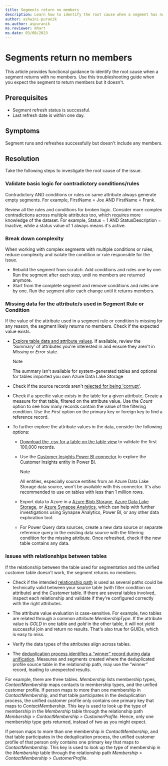```yaml
---
title: Segments return no members
description: Learn how to identify the root cause when a segment has no members in Dynamics 365 Customer Insights.
author: ashwini-puranik
ms.author: aspuranik
ms.reviewer: mhart
ms.date: 03/08/2023
---
```


# Segments return no members

This article provides functional guidance to identify the root cause when a segment returns with no members. Use this troubleshooting guide when you expect the segment to return members but it doesn't.

## Prerequisites

- Segment refresh status is successful.
- Last refresh date is within one day.

## Symptoms

Segment runs and refreshes successfully but doesn't include any members.

## Resolution

Take the following steps to investigate the root cause of the issue.

### Validate basic logic for contradictory conditions/rules

Contradictory AND conditions or rules on same attribute always generate empty segments. For example, FirstName = Joe AND FirstName = Frank.

Review all the rules and conditions for broken logic. Consider more complex contradictions across multiple attributes too, which requires more knowledge of the dataset. For example, Status = 1 AND StatusDescription = Inactive, while a status value of 1 always means it's active.

### Break down complexity

When working with complex segments with multiple conditions or rules, reduce complexity and isolate the condition or rule responsible for the issue.

- Rebuild the segment from scratch. Add conditions and rules one by one. Run the segment after each step, until no members are returned anymore.
- Start from the complete segment and remove conditions and rules one by one. Run the segment after each change until it returns members.

### Missing data for the attribute/s used in Segment Rule or Condition

If the value of the attribute used in a segment rule or condition is missing for any reason, the segment likely returns no members. Check if the expected value exists.

- [Explore table data and attribute values](/dynamics365/customer-insights/entities#explore-a-specific-entitys-data). If available, review the 'Summary' of attributes you're interested in and ensure they aren't in *Missing* or *Error* state.

  > [!NOTE]
  > The summary isn't available for system-generated tables and optional for tables imported you own Azure Data Lake Storage

- Check if the source records aren't [rejected for being 'corrupt'](/dynamics365/customer-insights/data-sources#corrupt-data-sources).

- Check if a specific value exists in the table for a given attribute. Create a measure for that table, filtered on the attribute value. Use the *Count* option to see how many records contain the value of the filtering condition. Use the *First* option on the primary key or foreign key to find a reference record.

- To further explore the attribute values in the data, consider the following options:

  - [Download the .csv for a table on the table view](/dynamics365/customer-insights/entities) to validate the first 100,000 records.

  - Use the [Customer Insights Power BI connector](/dynamics365/customer-insights/export-power-bi) to explore the Customer Insights entity in Power BI.

    > [!NOTE]
    > All entities, especially source entities from an Azure Data Lake Storage data source, won't be available with this connector. It's also recommended to use on tables with less than 1 million rows.

  - Export data to Azure in a [Azure Blob Storage](/dynamics365/customer-insights/export-azure-blob-storage), [Azure Data Lake Storage](/dynamics365/customer-insights/export-azure-data-lake-storage-gen2), or [Azure Synapse Analytics](/dynamics365/customer-insights/export-azure-synapse-analytics), which can help with further investigations using Synapse Analytics, Power BI, or any other data exploration tool.

  - For Power Query data sources, create a new data source or separate reference query in the existing data source with the filtering condition for the missing attribute. Once refreshed, check if the new table contains any data.

### Issues with relationships between tables

If the relationship between the table used for segmentation and the unified customer table doesn't work, the segment returns no members.

- Check if the intended [relationship path](/dynamics365/customer-insights/relationships#relationship-paths) is used as several paths could be technically valid between your source table (with filter condition on attribute) and the *Customer* table. If there are several tables involved, inspect each relationship and validate if they're configured correctly with the right attributes.

- The attribute value evaluation is case-sensitive. For example, two tables are related through a common attribute *MembershipType*. If the attribute value is *GOLD* in one table and *gold* in the other table, it will not yield successful join and return no results. That's also true for GUIDs, which is easy to miss.

- Verify the data types of the attributes align across tables.

- The [deduplication process identifies a “winner” record during data unification](/dynamics365/customer-insights/review-unification#verify-output-entities-from-data-unification). Measures and segments created where the deduplicated profile source table in the relationship path, may use the “winner” record, leading to unexpected results.

For example, there are three tables. *Membership* lists membership types, *ContactMembership* maps contacts to membership types, and the unified customer profile. If person maps to more than one membership in *ContactMembership*, and that table participates in the deduplication process, the unified customer profile only contains one primary key that maps to *ContactMembership*. This key is used to look up the type of membership in the *Membership* table through the relationship path *Membership* > *ContactMembership* > *CustomerProfile*. Hence, only one membership type gets returned, instead of two as you might expect.

If person maps to more than one membership in *ContactMembership*, and that table participates in the deduplication process, the unified customer profile of that person only contains one primary key that maps to *ContactMembership*. This key is used to look up the type of membership in the *Membership* table through the relationship path *Membership* > *ContactMembership* > *CustomerProfile*.
